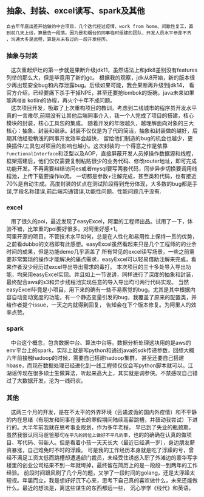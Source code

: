 ## 抽象、封装、excel读写、spark及其他


```$xslt
自去年年底出差开始做的中台项目，几个迭代经过疫情、work from home、间歇性复工，直到前几天上线，算是告一段落。因为是和烟台的同事临时组建的团队，开发人员水平参差不齐
，沟通大多是远程，算是从未有过的一段开发经历。

```

### 抽象与封装
&#160; &#160;这次重起炉灶的第一步就是果断升级jdk11，虽然语法上和jdk8差别没有features列举的那么大，但是毕竟用了新的gc。
根据我的观察，jdk从8开始，新的版本很少再出现安全bug和内存泄露bug。后续如果可能，我会果断再升级到jdk14，
看官方介绍，已经要痛下杀手干掉NPE，甚至还要抢lombok的饭碗。java未来如果能再`借鉴` kotlin的协程，再火个十年不成问题。
<br>&#160; &#160;这次项目开发，吸取了上次重构项目的教训，考虑到二线城市的程序员开发水平真的一言难尽,前期没有让其他后端同事介入，我一个人完成了项目的搭建，核心模块的封装，核心工具包的集成。
随着开发的年限越久，越理解面向对象的三大核心：抽象、封装和继承。封装不仅仅是为了代码简洁，抽象和封装做的越好，后期其他经验稍浅的同事开发效率会越快，
留给他们制造的bug的机会也越少，更换插件/工具包对项目的影响也越小。这次封装的一个得意之作是依靠`FunctionalInterface`和泛型以及AOP，直接屏蔽开发人员掉操作数据源和线程，
框架搭建后，他们仅仅需要复制粘贴很少的业务代码、修改router地址，即可完成功能开发。不再需要纠结访问es或者mysql要写两套代码，同步异步切换要调用线程池，上传下载要操作io流。
一切都是参数+注解完成，甚至类和代码，也有接近70%是自动生成。高度封装的优点在测试阶段得到充分体现，大多数的bug都是手误,字段名称错误,前后端沟通错误,功能性问题、性能问题几乎没有.

### excel
&#160; &#160;用了很久的poi，最近发现了easyExcel，阿里的工程师出品。试用了一下，体验不错，比笨重的poi要好很多。对阿里好感+1。
<br>阿里开源的项目，不管技术水平如何，总是在人性化和易用性上保持一贯的优势，之前看dubbo的文档即有此感想。easyExcel虽然看起来只是几个工程师的的业余时间的成果，但是功能demo几乎涵盖了
所有常见的excel读写场景，一些之前需要非常繁琐的操作才能解决的痛点需求，easyExcel可以轻易借助注解来完成，看来作者没少经历过excel导出导出需求的毒打。
本次项目的三十多处导入导出功能，均采用easyExcel实现。并且如上一节说讲，同样进行了深度的抽象和封装，最终配合aws的s3和异步线程池实现任意的导入导出均可两行代码实现。
当然easyExcel毕竟是小项目，用下来的确有一些不易察觉的bug。尤其是其中根据内容自动变动宽度的功能，有一个静态变量引发的bug，我覆盖了原来的配置类，并给作者提个issue，一天之内就得到回复，
告知会在下个版本修复。为阿里人的效率点赞。

### spark
&#160; &#160;中台这个概念，包含数据中台、算法中台等。数据分析处理这块用的是aws的emr平台上的spark，实际上就是写python和通过java的sdk传递参数，回想大概六年前接触hadoop的时候，需要自己搭建hadoop集群，
甚至还要自己搭建hbase，而现在数据处理已经进化到一线工程师仅仅会写python脚本就可以。江湖谣传现在很多硕士生做算法，听起来高大上，其实就是调参侠。不禁感叹自己错过了大数据开发，沦为一线码农。

### 其他
&#160; &#160;这两三个月的开发，是在不太平的外界环境（云谲波诡的国内外疫情）和不平静的内在思绪（有朋友和同事在漫长的寒假期间陆续高薪跳槽，并鼓动我尝试）下进行的。大半年前我就在思考事业规划，作为多年老程，
早已到了失业的瓶颈期。虽然我很认同马爸爸那句`在平凡的岗位上做好不平凡的事`，也的的确确在认真的做项目、写代码、带新人。但是看着小孩一天天长大（最近已经满一岁），身边朋友薪资暴涨，自己难免时不时的浮躁。
可是我的工作经历本身就是吃了浮躁的亏，曾经不满足工资太低而跳槽却遭遇部门裁员，未经受住诱惑入职了外滩边的豪华写字楼里的创业公司结果不到一年就垮掉，最终留在简历上的是一段段一到两年的工作经验。
前段时间跟风刷了几个月的题，又学了一段时间的golang，还是太浮躁太短视。年届而立，我是想好好沉下心来，思考下自己真的喜欢做什么，未来还能做什么。最近的想法是，离这些谋生的东西都远一些，
沉心学学《线代》和英语。




